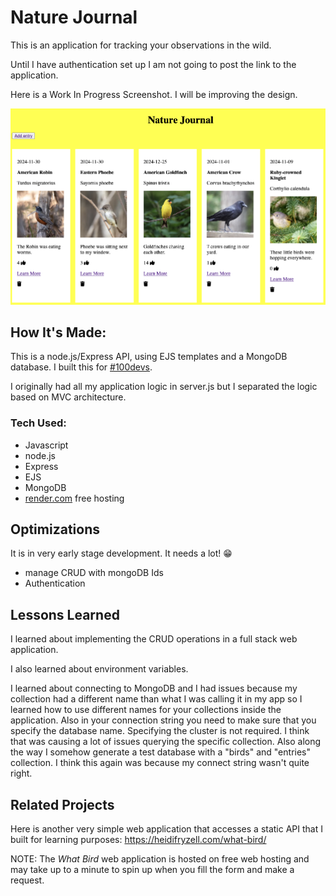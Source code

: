 # Nature Journal
This is an application for tracking your observations in the wild.

Until I have authentication set up I am not going to post the link to the application.

Here is a Work In Progress Screenshot. I will be improving the design.

<img src ="./public/images/screenshot.png" alt="screenshot of nature Journal">

## How It's Made:
This is a node.js/Express API, using EJS templates and a MongoDB database. I built this for [#100devs](https://100devs.org/about).

I originally had all my application logic in server.js but I separated the logic based on MVC architecture.

### Tech Used:
- Javascript
- node.js
- Express
- EJS
- MongoDB
- [render.com](https://render.com/) free hosting

## Optimizations
It is in very early stage development. It needs a lot! 😁
- manage CRUD with mongoDB Ids
- Authentication

## Lessons Learned
I learned about implementing the CRUD operations in a full stack web application.

I also learned about environment variables.

I learned about connecting to MongoDB and I had issues because my collection had a different name than what I was calling it in my app so I learned how to use different names for your collections inside the application. Also in your connection string you need to make sure that you specify the database name. Specifying the cluster is not required. I think that was causing a lot of issues querying the specific collection. Also along the way I somehow generate a test database with a "birds" and "entries" collection. I think this again was because my connect string wasn't quite right.

## Related Projects
Here is another very simple web application that accesses a static API that I built for learning purposes:
https://heidifryzell.com/what-bird/

NOTE: The *What Bird* web application is hosted on free web hosting and may take up to a minute to spin up when you fill the form and make a request.